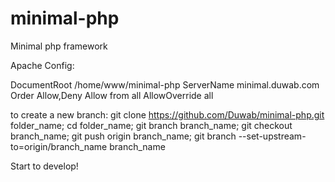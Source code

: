 minimal-php
===========

Minimal php framework


Apache Config:

<VirtualHost XX.XX.XX.XX:80>
        DocumentRoot /home/www/minimal-php
        ServerName minimal.duwab.com
        <Directory /home/www/minimal-php>
                Order Allow,Deny
                Allow from all
                AllowOverride all
        </Directory>
</VirtualHost>


to create a new branch:
git clone https://github.com/Duwab/minimal-php.git folder_name;
cd folder_name;
git branch branch_name;
git checkout branch_name;
git push origin branch_name;
git branch --set-upstream-to=origin/branch_name branch_name

Start to develop!

